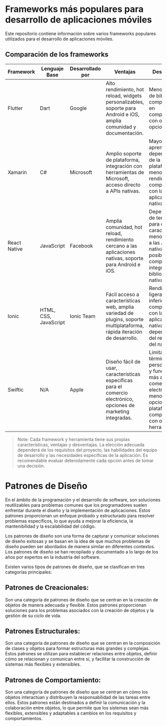 # Frameworks más populares para desarrollo de aplicaciones móviles

Este repositorio contiene información sobre varios frameworks populares utilizados para el desarrollo de aplicaciones móviles.

## Comparación de los frameworks

| Framework   | Lenguaje Base            | Desarrollado por | Ventajas          | Desventajas      |
|-------------|--------------------------|------------------|-------------------|------------------|
| Flutter     | Dart                     | Google           |Alto rendimiento, hot reload, widgets personalizables, soporte para Android e iOS, amplia comunidad y documentación.| Menor número de bibliotecas y componentes en comparación con otras opciones.|
| Xamarin     | C#                       | Microsoft        |Amplio soporte de plataforma, integración con herramientas de Microsoft, acceso directo a APIs nativas.|Mayor curva de aprendizaje, dependencia de la plataforma y menor rendimiento en comparación con las aplicaciones nativas.|
| React Native| JavaScript               | Facebook         |Amplia comunidad, hot reload, rendimiento cercano a las aplicaciones nativas, soporte para Android e iOS.|Dependencia de terceros para ciertas características, menor acceso a las API nativas y posible complejidad al integrar bibliotecas nativas.|
| Ionic       | HTML, CSS, JavaScript    | Ionic Team       |Fácil acceso a características web, amplia variedad de plugins, soporte multiplataforma, rápida iteración de desarrollo.| Rendimiento ligeramente inferior en comparación con las aplicaciones nativas, dependencia del rendimiento del navegador.|
| Swiftic     | N/A                      | Apple            |Diseño fácil de usar, características específicas para el comercio electrónico, opciones de marketing integradas.|Limitado en términos de personalización y funcionalidad más allá del comercio electrónico, menos opciones de plataforma en comparación con otras herramientas.|

> Note: Cada framework y herramienta tiene sus propias características, ventajas y desventajas. La elección adecuada dependerá de los requisitos del proyecto, las habilidades del equipo de desarrollo y las necesidades específicas de la aplicación. Es recomendable evaluar detenidamente cada opción antes de tomar una decisión.

# Patrones de Diseño

En el ámbito de la programación y el desarrollo de software, son soluciones reutilizables para problemas comunes que los programadores suelen enfrentar durante el diseño y la implementación de aplicaciones. Estos patrones proporcionan un enfoque probado y estructurado para resolver problemas específicos, lo que ayuda a mejorar la eficiencia, la mantenibilidad y la escalabilidad del código.

Los patrones de diseño son una forma de capturar y comunicar soluciones de diseño exitosas y se basan en la idea de que muchos problemas de diseño pueden ser abordados de manera similar en diferentes contextos. Los patrones de diseño se han recopilado y documentado a lo largo de los años por expertos en la industria del software.

Existen varios tipos de patrones de diseño, que se clasifican en tres categorías principales:

## Patrones de Creacionales: 
Son una categoría de patrones de diseño que se centran en la creación de objetos de manera adecuada y flexible. Estos patrones proporcionan soluciones para los problemas asociados con la creación de objetos y la gestión de su ciclo de vida. 

## Patrones Estructurales:
Son una categoría de patrones de diseño que se centran en la composición de clases y objetos para formar estructuras más grandes y complejas. Estos patrones se utilizan para establecer relaciones entre objetos, definir cómo se relacionan y comunican entre sí, y facilitar la construcción de sistemas más flexibles y extensibles.

## Patrones de Comportamiento:
Son una categoría de patrones de diseño que se centran en cómo los objetos interactúan y distribuyen la responsabilidad de las tareas entre ellos. Estos patrones están destinados a definir la comunicación y la colaboración entre objetos, lo que permite que los sistemas sean más flexibles, extensibles y adaptables a cambios en los requisitos y comportamientos. 
